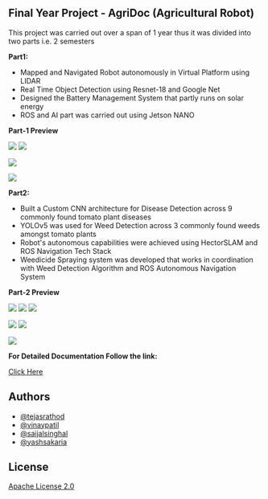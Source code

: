 
## Final Year Project - AgriDoc (Agricultural Robot)

This project was carried out over a span of 1 year thus it was divided into two parts i.e. 2 semesters

**Part1:**
- Mapped and Navigated Robot autonomously in Virtual Platform using LIDAR
- Real Time Object Detection using Resnet-18 and Google Net
- Designed the Battery Management System that partly runs on solar energy
- ROS and AI part was carried out using Jetson NANO

**Part-1 Preview**

![](https://github.com/TejasARathod/Final-Year-Project-AgriDoc-Agricultural-Robot-/blob/cb3d6df900a3bbcb3dbdaf7cfb59034b29bc1122/3.png)
![](https://github.com/TejasARathod/Final-Year-Project-AgriDoc-Agricultural-Robot-/blob/cb3d6df900a3bbcb3dbdaf7cfb59034b29bc1122/5.png)

![](https://github.com/TejasARathod/Final-Year-Project-AgriDoc-Agricultural-Robot-/blob/cb3d6df900a3bbcb3dbdaf7cfb59034b29bc1122/4.png)

![](https://github.com/TejasARathod/Final-Year-Project-AgriDoc-Agricultural-Robot-/blob/cb3d6df900a3bbcb3dbdaf7cfb59034b29bc1122/Part1/2.png)

**Part2:**
- Built a Custom CNN architecture for Disease Detection across 9 commonly found tomato plant diseases
- YOLOv5 was used for Weed Detection across 3 commonly found weeds amongst tomato plants
- Robot's autonomous capabilities were achieved using HectorSLAM and ROS Navigation Tech Stack
- Weedicide Spraying system was developed that works in coordination with Weed Detection Algorithm and ROS Autonomous Navigation System

**Part-2 Preview**

![](https://github.com/TejasARathod/Final-Year-Project-AgriDoc-Agricultural-Robot-/blob/ddd21118056895c77667617d75b32c1023a42691/TD.png)
![](https://github.com/TejasARathod/Final-Year-Project-AgriDoc-Agricultural-Robot-/blob/10c4be02c0b32f066528703e8d1ec63eb10ff873/BN.jpg)
![](https://github.com/TejasARathod/Final-Year-Project-AgriDoc-Agricultural-Robot-/blob/1e977d42e238158c4595b20dac16cbe95d67d0b6/VL.jpg)

![](https://github.com/TejasARathod/Final-Year-Project-AgriDoc-Agricultural-Robot-/blob/10c4be02c0b32f066528703e8d1ec63eb10ff873/Diff.Compartments.jpg)
![](https://github.com/TejasARathod/Final-Year-Project-AgriDoc-Agricultural-Robot-/blob/cb3d6df900a3bbcb3dbdaf7cfb59034b29bc1122/Part1/2.png)

![](https://github.com/TejasARathod/Final-Year-Project-AgriDoc-Agricultural-Robot-/blob/cb3d6df900a3bbcb3dbdaf7cfb59034b29bc1122/Part1/2.png)

**For Detailed Documentation Follow the link:**

[Click Here](https://drive.google.com/drive/folders/1KlF9il-CKWtJe559HJ4c2z9ZQE2VETks?usp=sharing)

## Authors

- [@tejasrathod](https://www.linkedin.com/in/tejas-rathod-923187189/)
- [@vinaypatil](https://www.linkedin.com/in/patil-vinay/)
- [@saijalsinghal](https://www.linkedin.com/in/saijal-singhal-72897b1b5/)
- [@yashsakaria](https://www.linkedin.com/in/yashsakaria/)


## License

[Apache License 2.0](https://github.com/TejasARathod/Final-Year-Project-AgriDoc-Agricultural-Robot-/blob/ea826e4d1747ed8ff487fcc5d36ea152eb0ef9c1/LICENSE)




